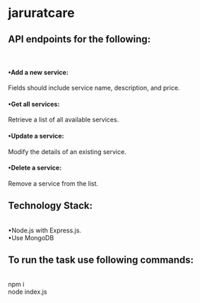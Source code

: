 # jaruratcare<br>
<h2>API endpoints for the following:</h2><br>
<h4>•Add a new service:</h4> Fields should include service name, description, and price.<br>
<h4>•Get all services:</h4> Retrieve a list of all available services.<br>
<h4>•Update a service:</h4> Modify the details of an existing service.<br>
<h4>•Delete a service:</h4> Remove a service from the list.<br>
<h2>Technology Stack:</h2><br>
•Node.js with Express.js.<br>
•Use MongoDB<br>
<h2>To run the task use following commands:</h2><br>
npm i<br>
node index.js<br>

